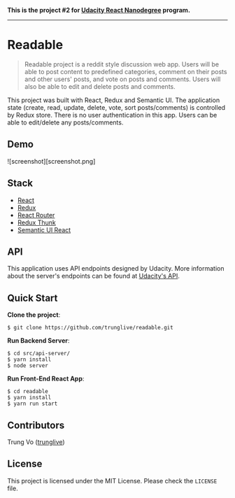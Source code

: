 
**This is the project #2 for  [Udacity React Nanodegree](https://www.udacity.com/course/react-nanodegree--nd019) program.**

----

# Readable
> Readable project is a reddit style discussion web app. Users will be able to post content to predefined categories, comment on their posts and other users' posts, and vote on posts and comments. Users will also be able to edit and delete posts and comments.

This project was built with React, Redux and Semantic UI. The application state (create, read, update, delete, vote, sort posts/comments) is controlled by Redux store. There is no user authentication in this app. Users can be able to edit/delete any posts/comments.

## Demo
![screenshot][screenshot.png]

## Stack
- [React](https://github.com/facebook/react)
- [Redux](https://github.com/reactjs/redux)
- [React Router](https://github.com/ReactTraining/react-router)
- [Redux Thunk](https://github.com/gaearon/redux-thunk)
- [Semantic UI React](https://react.semantic-ui.com/introduction)

## API
This application uses API endpoints designed by Udacity. More information about the server's endpoints can be found at [Udacity's API](https://github.com/udacity/reactnd-project-readable-starter/blob/master/README.md).

## Quick Start
**Clone the project**:
```shell
$ git clone https://github.com/trunglive/readable.git
```

**Run Backend Server**:
```shell
$ cd src/api-server/
$ yarn install
$ node server
```

**Run Front-End React App**:
```shell
$ cd readable
$ yarn install
$ yarn run start
```

## Contributors
Trung Vo ([trunglive](https://github.com/trunglive))

## License

This project is licensed under the MIT License. Please check the `LICENSE` file.
